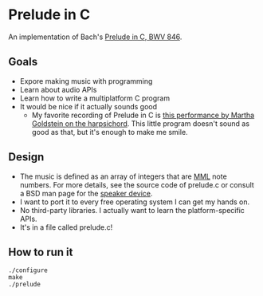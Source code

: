 # Prelude in C

An implementation of Bach's [Prelude in C, BWV
846](https://en.wikipedia.org/wiki/Prelude_and_Fugue_in_C_major,_BWV_846).

## Goals

* Expore making music with programming
* Learn about audio APIs
* Learn how to write a multiplatform C program
* It would be nice if it actually sounds good
  * My favorite recording of Prelude in C is
    [this performance by Martha Goldstein on the harpsichord](https://en.wikipedia.org/wiki/File:Johann_Sebastian_Bach_-_The_Well-tempered_Clavier_-_Book_1_-_02Epre_cmaj.ogg).
    This little program doesn't sound as good as that, but it's enough to make
    me smile.

## Design

* The music is defined as an array of integers that are
  [MML](https://en.wikipedia.org/wiki/Music_Macro_Language) note numbers. For
  more details, see the source code of prelude.c or consult a BSD man page for
  the [speaker device](https://www.freebsd.org/cgi/man.cgi?query=speaker&manpath=FreeBSD+12.1-RELEASE+and+Ports).
* I want to port it to every free operating system I can get my hands on.
* No third-party libraries. I actually want to learn the platform-specific
  APIs.
* It's in a file called prelude.c!

## How to run it

    ./configure
    make
    ./prelude
